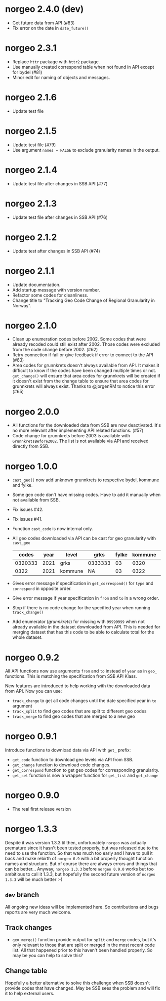 # norgeo 2.4.0 (dev)
- Get future data from API (#83)
- Fix error on the date in `date_future()`

# norgeo 2.3.1
- Replace `httr` package with `httr2` package.
- Use manually created correspond table when not found in API except for bydel
  (#81)
- Minor edit for naming of objects and messages.

# norgeo 2.1.6
- Update test file

# norgeo 2.1.5
- Update test file (#79)
- Use argument `names = FALSE` to exclude granularity names in the output. 

# norgeo 2.1.4
- Update test file after changes in SSB API (#77)

# norgeo 2.1.3
- Update test file after changes in SSB API (#76)

# norgeo 2.1.2
- Update test after changes in SSB API (#74)

# norgeo 2.1.1
- Update documentation.
- Add startup message with version number.
- Refactor some codes for cleanliness.
- Change title to "Tracking Geo Code Change of Regional Granularity in Norway".

# norgeo 2.1.0
- Clean up enumeration codes before 2002. Some codes that were already recoded
  could still exist after 2002. Those codes were excluded from the code change
  before 2002. (#62)
- Retry connection if fail or give feedback if error to connect to the API (#63)
- Area codes for grunnkrets doesn't always available from API. It makes it
  difficult to know if the codes have been changed multiple times or not.
  `get_change()` will ensure that area codes for grunnkrets will be created if
  it doesn't exist from the change table to ensure that area codes for
  grunnkrets will always exist. Thanks to @jorgenRM to notice this error (#65)

# norgeo 2.0.0
- All functions for the downloaded data from SSB are now deactivated. It's no
  more relevant after implementing API related functions. (#57)
- Code change for grunnkrets before 2003 is available with
  `GrunnkretsBefore2002`. The list is not available via API and received
  directly from SSB.

# norgeo 1.0.0
- `cast_geo()` now add unknown grunnkrets to respective bydel, kommune and fylke.
- Some geo code don't have missing codes. Have to add it manually
  when not available from SSB.
- Fix issues #42.
- Fix issues #41.
- Function `cast_code` is now internal only.
- All geo codes downloaded via API can be cast for geo granularity with `cast_geo`

  | codes   | year | level   | grks    | fylke | kommune | bydel  |
  |---------|------|---------|---------|-------|---------|--------|
  | 0320333 | 2021 | grks    | 0333333 | 03    | 0320    | 032141 |
  | 0322    | 2021 | kommune | NA      | 03    | 0322    | NA     |

- Gives error message if specification in `get_correspond()` for `type` and
  `correspond` in opposite order.
- Give error message if year specification in `from` and `to` in a wrong order.
- Stop if there is no code change for the specified year when running `track_change()`
- Add enumerator (_grunnkrets_) for missing with `99999999` when not already
  available in the dataset downloaded from API. This is needed for merging
  dataset that has this code to be able to calculate total for the whole dataset.

# norgeo 0.9.2

All API functions now use arguments `from` and `to` instead of `year` as in `geo_` functions.
This is matching the specification from SSB API Klass.

New features are introduced to help working with the downloaded data from API. Now you can use:

- `track_change` to get all code changes until the date specified year in `to` argument
- `track_split` to find geo codes that are split to different geo codes
- `track_merge` to find geo codes that are merged to a new geo

# norgeo 0.9.1

Introduce functions to download data via API with `get_` prefix:

- `get_code` function to download geo levels via API from SSB.
- `get_change` function to download code changes.
- `get_correspond` function to get geo codes for corresponding granularity.
- `get_set` function is now a wrapper function for `get_list` and `get_change`

# norgeo 0.9.0

* The real first release version

# norgeo 1.3.3

Despite it was version 1.3.3 til then, unfortunately `norgeo` was actually
premature since it hasn't been tested properly, but was released due to
the need to use the function. So that was much too early and I have to
pull it back and make rebirth of `norgeo 0.9` with a bit properly thought
function names and structure. But of course there are always errors and
things that can be better... Anyway, `norgeo 1.3.3` before
`norgeo 0.9.0` works but too ambitious to call it 1.3.3, but hopefully
the second future version of `norgeo 1.3.3` will be much better :-)

## `dev` branch

All ongoing new ideas will be implemented here. So contributions
and bugs reports are very much welcome.

## Track changes

* `geo_merge()` function provide output for `split` and `merge` codes,
but it's only relevant to those that are split or merged in the most
recent code list. All that happened prior to this haven't been handled
properly. So may be you can help to solve this?

## Change table

Hopefully a better alternative to solve this challenge when SSB
doesn't provide codes that have changed. May be SSB sees the problem
and will fix it to help external users.
